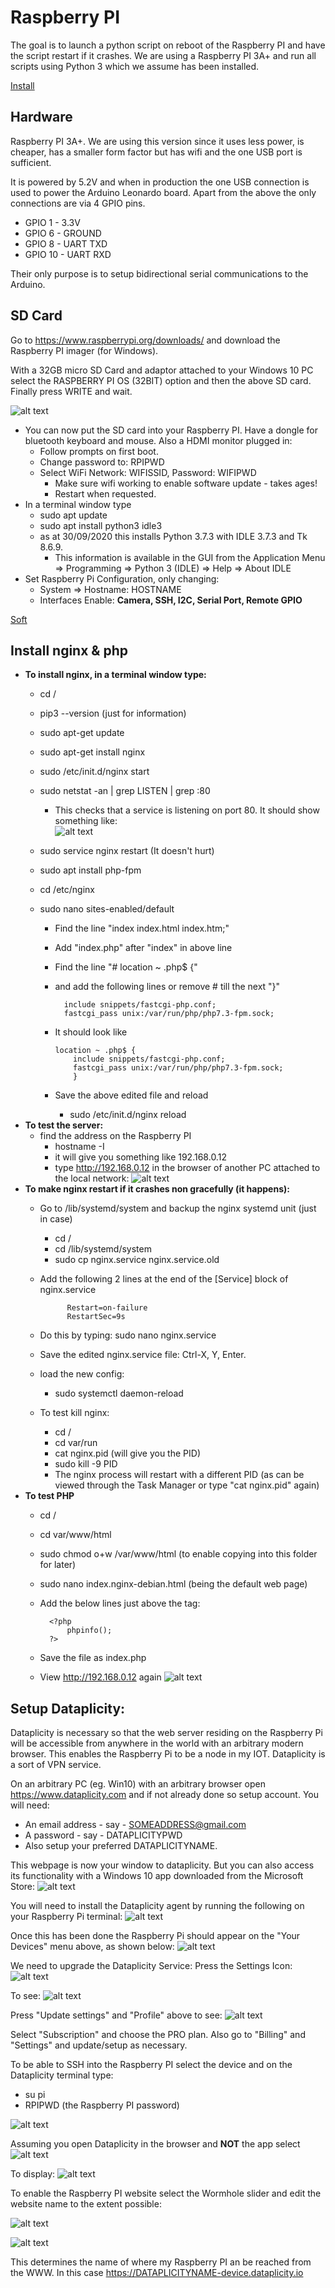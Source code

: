 # Raspberry PI

The goal is to launch a python script on reboot of the Raspberry PI and have the script restart if it crashes.
We are using a Raspberry PI 3A+ and run all scripts using Python 3 which we assume has been installed.

[Install](#Install_nginx)

## Hardware

Raspberry PI 3A+. We are using this version since it uses less power, is cheaper, has a smaller form factor but has wifi and the one USB port is sufficient.

It is powered by 5.2V and when in production the one USB connection is used to power the Arduino Leonardo board. Apart from the above the only connections are via 4 GPIO pins.
* GPIO 1 - 3.3V
* GPIO 6 - GROUND
* GPIO 8 - UART TXD
* GPIO 10 - UART RXD

Their only purpose is to setup bidirectional serial communications to the Arduino.

## SD Card

Go to https://www.raspberrypi.org/downloads/ and download the Raspberry PI imager (for Windows).

With a 32GB micro SD Card and adaptor attached to your Windows 10 PC select the RASPBERRY PI OS (32BIT) option and then the above SD card. Finally press WRITE and wait.

![alt text](images/Imager.png "Raspberry Pi Imager")

* You can now put the SD card into your Raspberry PI. Have a dongle for bluetooth keyboard and mouse. Also a HDMI monitor plugged in:
  - Follow prompts on first boot.
  - Change password to: RPIPWD
  - Select WiFi Network: WIFISSID, Password: WIFIPWD
	- Make sure wifi working to enable software update - takes ages!
	- Restart when requested.
* In a terminal window type
	- sudo apt update
	- sudo apt install python3 idle3
	-	as at 30/09/2020 this installs Python 3.7.3 with IDLE 3.7.3 and Tk 8.6.9.
		- This information is available in the GUI from the Application Menu => Programming => Python 3 (IDLE) => Help => About IDLE
* Set Raspberry Pi Configuration, only changing:
	- System => Hostname: HOSTNAME
	- Interfaces Enable: **Camera, SSH, I2C, Serial Port, Remote GPIO**

[Soft](#Software)

## Install nginx & php

* **To install nginx, in a terminal window type:**
	- cd /
	- pip3 --version (just for information)
	- sudo apt-get update
	- sudo apt-get install nginx
	- sudo /etc/init.d/nginx start
	- sudo netstat -an | grep LISTEN | grep :80
		- This checks that a service is listening on port 80. It should show something like:				
![alt text](images/nginx.png "nginx service listening")

	- sudo service nginx restart (It doesn't hurt)
	- sudo apt install php-fpm
	- cd /etc/nginx
	- sudo nano sites-enabled/default
		- Find the line "index index.html index.htm;"
		- Add "index.php" after "index" in above line
		- Find the line "# location ~ \.php$ {"
		- and add the following lines or remove # till the next "}"

				include snippets/fastcgi-php.conf;
				fastcgi_pass unix:/var/run/php/php7.3-fpm.sock;
		-	It should look like

				location ~ .php$ {
					include snippets/fastcgi-php.conf;
					fastcgi_pass unix:/var/run/php/php7.3-fpm.sock;
					}
		- Save the above edited file and reload
			- sudo /etc/init.d/nginx reload 
* **To test the server:**
	- find the address on the Raspberry PI
		- hostname -I
		- it will give you something like 192.168.0.12
		- type http://192.168.0.12 in the browser of another PC attached to the local network:
![alt text](images/nginxtest.png "nginx test")
* **To make nginx restart if it crashes non gracefully (it happens):**
	- Go to /lib/systemd/system and backup the nginx systemd unit (just in case)
		- cd /
		-	cd /lib/systemd/system
		- sudo cp nginx.service nginx.service.old
	- Add the following 2 lines at the end of the [Service] block of nginx.service

				Restart=on-failure
				RestartSec=9s
	- Do this by typing: sudo nano nginx.service
	- Save the edited nginx.service file: Ctrl-X, Y, Enter.
	- load the new config:
		- sudo systemctl daemon-reload
	- To test kill nginx:
		- cd /
		- cd var/run
		- cat nginx.pid (will give you the PID)
		- sudo kill -9 PID
		- The nginx process will restart with a different PID (as can be viewed through the Task Manager or type "cat nginx.pid" again)
* **To test PHP**
	- cd /
	- cd var/www/html
	- sudo chmod o+w /var/www/html (to enable copying into this folder for later)
	- sudo nano index.nginx-debian.html (being the default web page)
	- Add the below lines just above the </body> tag:

			<?php
				phpinfo();
			?>
	- Save the file as index.php
	- View http://192.168.0.12 again
![alt text](images/nginxphp.png "nginx php test")

## Setup Dataplicity:

Dataplicity is necessary so that the web server residing on the Raspberry Pi will be accessible from anywhere in the world with an arbitrary modern browser. This enables the Raspberry Pi to be a node in my IOT. Dataplicity is a sort of VPN service.

On an arbitrary PC (eg. Win10) with an arbitrary browser open
https://www.dataplicity.com and if not already done so setup account. You will need:
* An email address - say - SOMEADDRESS@gmail.com
* A password - say - DATAPLICITYPWD
*	Also setup your preferred DATAPLICITYNAME.

This webpage is now your window to dataplicity. But you can also access its functionality with a Windows 10 app downloaded from the Microsoft Store:
![alt text](images/Dataplicity1.png "dataplicity pic 1")

You will need to install the Dataplicity agent by running the following on your Raspberry Pi terminal:
![alt text](images/Dataplicity2.png "dataplicity pic 2")

Once this has been done the Raspberry Pi should appear on the "Your Devices" menu above, as shown below:
![alt text](images/Dataplicity3.png "dataplicity pic 3")

We need to upgrade the Dataplicity Service:
Press the Settings Icon:
![alt text](images/Dataplicity4.png "dataplicity pic 4")

To see:
![alt text](images/Dataplicity5.png "dataplicity pic 5")

Press "Update settings" and "Profile" above to see:
![alt text](images/Dataplicity6.png "dataplicity pic 6")

Select "Subscription" and choose the PRO plan. Also go to "Billing" and "Settings" and update/setup as necessary.

To be able to SSH into the Raspberry PI select the device and on the Dataplicity terminal type:
* su pi
* RPIPWD (the Raspberry PI password)

![alt text](images/Dataplicity7.png "dataplicity pic 7")

Assuming you open Dataplicity in the browser and **NOT** the app select
![alt text](images/Dataplicity8.png "dataplicity pic 8")

To display:
![alt text](images/Dataplicity9.png "dataplicity pic 81")

To enable the Raspberry PI website select the Wormhole slider and edit the website name to the extent possible:

![alt text](images/Dataplicity10.png "dataplicity pic 10")

![alt text](images/Dataplicity11.png "dataplicity pic 11")

This determines the name of where my Raspberry PI an be reached from the WWW. In this case
https://DATAPLICITYNAME-device.dataplicity.io